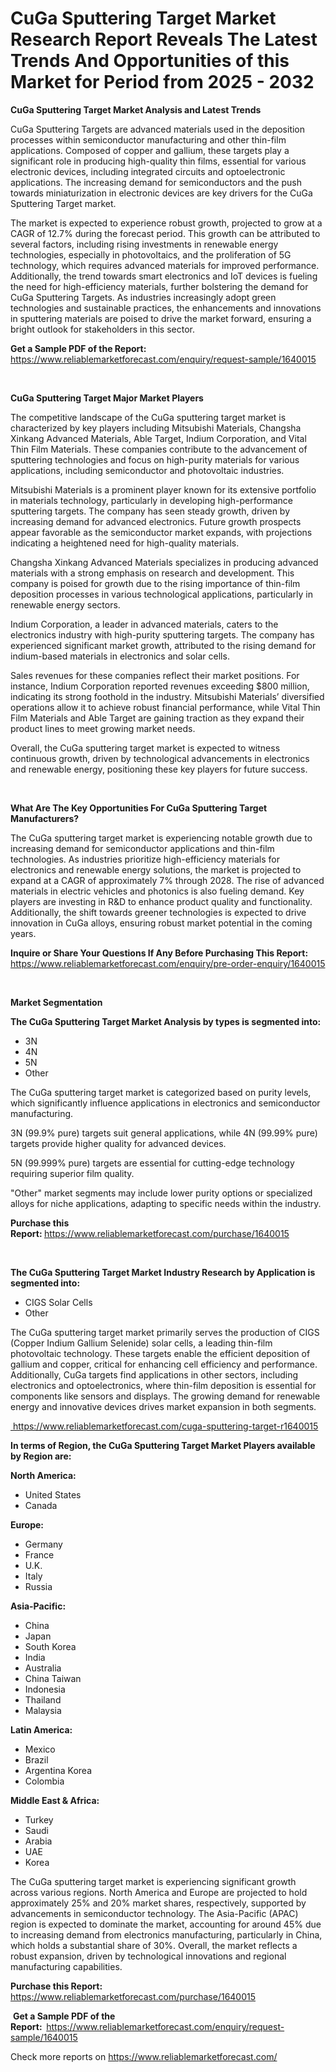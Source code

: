 <p><h1>CuGa Sputtering Target Market Research Report Reveals The Latest Trends And Opportunities of this Market for Period from 2025 - 2032</h1></p><p><strong>CuGa Sputtering Target Market Analysis and Latest Trends</strong></p>
<p><p>CuGa Sputtering Targets are advanced materials used in the deposition processes within semiconductor manufacturing and other thin-film applications. Composed of copper and gallium, these targets play a significant role in producing high-quality thin films, essential for various electronic devices, including integrated circuits and optoelectronic applications. The increasing demand for semiconductors and the push towards miniaturization in electronic devices are key drivers for the CuGa Sputtering Target market.</p><p>The market is expected to experience robust growth, projected to grow at a CAGR of 12.7% during the forecast period. This growth can be attributed to several factors, including rising investments in renewable energy technologies, especially in photovoltaics, and the proliferation of 5G technology, which requires advanced materials for improved performance. Additionally, the trend towards smart electronics and IoT devices is fueling the need for high-efficiency materials, further bolstering the demand for CuGa Sputtering Targets. As industries increasingly adopt green technologies and sustainable practices, the enhancements and innovations in sputtering materials are poised to drive the market forward, ensuring a bright outlook for stakeholders in this sector.</p></p>
<p><strong>Get a Sample PDF of the Report:&nbsp;</strong> <a href="https://www.reliablemarketforecast.com/enquiry/request-sample/1640015?utm_campaign=2781&utm_medium=2&utm_source=Github&utm_content=ia&utm_term=02042025&utm_id=cuga-sputtering-target">https://www.reliablemarketforecast.com/enquiry/request-sample/1640015</a></p>
<p>&nbsp;</p>
<p><strong>CuGa Sputtering Target Major Market Players</strong></p>
<p><p>The competitive landscape of the CuGa sputtering target market is characterized by key players including Mitsubishi Materials, Changsha Xinkang Advanced Materials, Able Target, Indium Corporation, and Vital Thin Film Materials. These companies contribute to the advancement of sputtering technologies and focus on high-purity materials for various applications, including semiconductor and photovoltaic industries.</p><p>Mitsubishi Materials is a prominent player known for its extensive portfolio in materials technology, particularly in developing high-performance sputtering targets. The company has seen steady growth, driven by increasing demand for advanced electronics. Future growth prospects appear favorable as the semiconductor market expands, with projections indicating a heightened need for high-quality materials.</p><p>Changsha Xinkang Advanced Materials specializes in producing advanced materials with a strong emphasis on research and development. This company is poised for growth due to the rising importance of thin-film deposition processes in various technological applications, particularly in renewable energy sectors.</p><p>Indium Corporation, a leader in advanced materials, caters to the electronics industry with high-purity sputtering targets. The company has experienced significant market growth, attributed to the rising demand for indium-based materials in electronics and solar cells.</p><p>Sales revenues for these companies reflect their market positions. For instance, Indium Corporation reported revenues exceeding $800 million, indicating its strong foothold in the industry. Mitsubishi Materials’ diversified operations allow it to achieve robust financial performance, while Vital Thin Film Materials and Able Target are gaining traction as they expand their product lines to meet growing market needs.</p><p>Overall, the CuGa sputtering target market is expected to witness continuous growth, driven by technological advancements in electronics and renewable energy, positioning these key players for future success.</p></p>
<p>&nbsp;</p>
<p><strong>What Are The Key Opportunities For CuGa Sputtering Target Manufacturers?</strong></p>
<p><p>The CuGa sputtering target market is experiencing notable growth due to increasing demand for semiconductor applications and thin-film technologies. As industries prioritize high-efficiency materials for electronics and renewable energy solutions, the market is projected to expand at a CAGR of approximately 7% through 2028. The rise of advanced materials in electric vehicles and photonics is also fueling demand. Key players are investing in R&D to enhance product quality and functionality. Additionally, the shift towards greener technologies is expected to drive innovation in CuGa alloys, ensuring robust market potential in the coming years.</p></p>
<p><strong>Inquire or Share Your Questions If Any Before Purchasing This Report:</strong> <a href="https://www.reliablemarketforecast.com/enquiry/pre-order-enquiry/1640015?utm_campaign=2781&utm_medium=2&utm_source=Github&utm_content=ia&utm_term=02042025&utm_id=cuga-sputtering-target">https://www.reliablemarketforecast.com/enquiry/pre-order-enquiry/1640015</a></p>
<p>&nbsp;</p>
<p><strong>Market Segmentation</strong></p>
<p><strong>The CuGa Sputtering Target Market Analysis by types is segmented into:</strong></p>
<p><ul><li>3N</li><li>4N</li><li>5N</li><li>Other</li></ul></p>
<p><p>The CuGa sputtering target market is categorized based on purity levels, which significantly influence applications in electronics and semiconductor manufacturing. </p><p>3N (99.9% pure) targets suit general applications, while 4N (99.99% pure) targets provide higher quality for advanced devices. </p><p>5N (99.999% pure) targets are essential for cutting-edge technology requiring superior film quality. </p><p>"Other" market segments may include lower purity options or specialized alloys for niche applications, adapting to specific needs within the industry.</p></p>
<p><strong>Purchase this Report:&nbsp;</strong><a href="https://www.reliablemarketforecast.com/purchase/1640015?utm_campaign=2781&utm_medium=2&utm_source=Github&utm_content=ia&utm_term=02042025&utm_id=cuga-sputtering-target">https://www.reliablemarketforecast.com/purchase/1640015</a></p>
<p>&nbsp;</p>
<p><strong>The CuGa Sputtering Target Market Industry Research by Application is segmented into:</strong></p>
<p><ul><li>CIGS Solar Cells</li><li>Other</li></ul></p>
<p><p>The CuGa sputtering target market primarily serves the production of CIGS (Copper Indium Gallium Selenide) solar cells, a leading thin-film photovoltaic technology. These targets enable the efficient deposition of gallium and copper, critical for enhancing cell efficiency and performance. Additionally, CuGa targets find applications in other sectors, including electronics and optoelectronics, where thin-film deposition is essential for components like sensors and displays. The growing demand for renewable energy and innovative devices drives market expansion in both segments.</p></p>
<p><a href="https://www.reliablemarketforecast.com/cuga-sputtering-target-r1640015?utm_campaign=2781&utm_medium=2&utm_source=Github&utm_content=ia&utm_term=02042025&utm_id=cuga-sputtering-target">&nbsp;https://www.reliablemarketforecast.com/cuga-sputtering-target-r1640015</a></p>
<p><strong>In terms of Region, the CuGa Sputtering Target Market Players available by Region are:</strong></p>
<p>
    <p> <strong> North America: </strong>
        <ul>
            <li>United States</li>
            <li>Canada</li>
        </ul>
        </p> 
    <p> <strong> Europe: </strong>
        <ul>
            <li>Germany</li>
            <li>France</li>
            <li>U.K.</li>
            <li>Italy</li>
            <li>Russia</li>
        </ul>
        </p> 
    <p> <strong> Asia-Pacific: </strong>
        <ul>
            <li>China</li>
            <li>Japan</li>
            <li>South Korea</li>
            <li>India</li>
            <li>Australia</li>
            <li>China Taiwan</li>
            <li>Indonesia</li>
            <li>Thailand</li>
            <li>Malaysia</li>
        </ul>
        </p> 
    <p> <strong> Latin America: </strong>
        <ul>
            <li>Mexico</li>
            <li>Brazil</li>
            <li>Argentina Korea</li>
            <li>Colombia</li>
        </ul>
        </p> 
    <p> <strong> Middle East & Africa: </strong>
        <ul>
            <li>Turkey</li>
            <li>Saudi</li>
            <li>Arabia</li>
            <li>UAE</li>
            <li>Korea</li>
        </ul>
    </p>
    </p>
<p><p>The CuGa sputtering target market is experiencing significant growth across various regions. North America and Europe are projected to hold approximately 25% and 20% market shares, respectively, supported by advancements in semiconductor technology. The Asia-Pacific (APAC) region is expected to dominate the market, accounting for around 45% due to increasing demand from electronics manufacturing, particularly in China, which holds a substantial share of 30%. Overall, the market reflects a robust expansion, driven by technological innovations and regional manufacturing capabilities.</p></p>
<p><strong>Purchase this Report: </strong><a href="https://www.reliablemarketforecast.com/purchase/1640015?utm_campaign=2781&utm_medium=2&utm_source=Github&utm_content=ia&utm_term=02042025&utm_id=cuga-sputtering-target">https://www.reliablemarketforecast.com/purchase/1640015</a></p>
<p>&nbsp;<strong>Get a Sample PDF of the Report:&nbsp;&nbsp;</strong><a href="https://www.reliablemarketforecast.com/enquiry/request-sample/1640015?utm_campaign=2781&utm_medium=2&utm_source=Github&utm_content=ia&utm_term=02042025&utm_id=cuga-sputtering-target">https://www.reliablemarketforecast.com/enquiry/request-sample/1640015</a></p>
<p><strong></strong></p>
<p>Check more reports on <a href="https://www.reliablemarketforecast.com/?utm_campaign=2781&utm_medium=2&utm_source=Github&utm_content=ia&utm_term=02042025&utm_id=cuga-sputtering-target">https://www.reliablemarketforecast.com/</a></p>